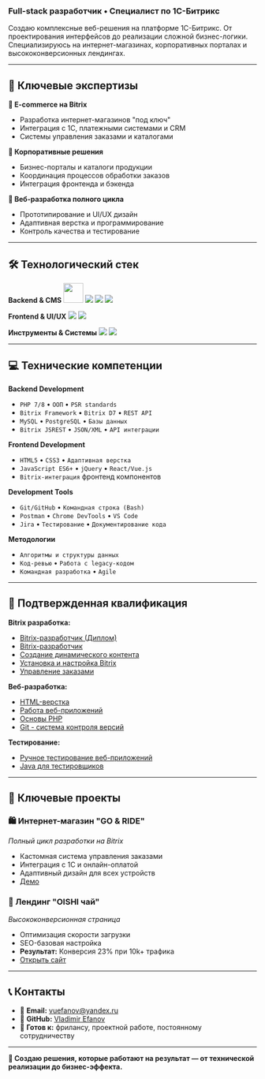 ### Full-stack разработчик • Специалист по 1С-Битрикс

Создаю комплексные веб-решения на платформе 1С-Битрикс. От проектирования интерфейсов до реализации сложной бизнес-логики. Специализируюсь на интернет-магазинах, корпоративных порталах и высококонверсионных лендингах.

---

## 🚀 Ключевые экспертизы

**🛒 E-commerce на Bitrix**
- Разработка интернет-магазинов "под ключ"
- Интеграция с 1С, платежными системами и CRM
- Системы управления заказами и каталогами

**🏢 Корпоративные решения**
- Бизнес-порталы и каталоги продукции
- Координация процессов обработки заказов
- Интеграция фронтенда и бэкенда

**🎯 Веб-разработка полного цикла**
- Прототипирование и UI/UX дизайн
- Адаптивная верстка и программирование
- Контроль качества и тестирование

---

## 🛠️ Технологический стек

**Backend & CMS**
<img src="https://www.ph4.ru/DL/LOGO_ICON/_/_1c_betrix.gif" width="40" height="40" />
<img src="https://skillicons.dev/icons?i=php,mysql,postgresql" />
<img src="https://skillicons.dev/icons?i=wordpress" />
<img src="https://skillicons.dev/icons?i=postman" />

**Frontend & UI/UX**
<img src="https://skillicons.dev/icons?i=html,css,js,jquery,figma,ps" />
<img src="https://skillicons.dev/icons?i=react,vue" />

**Инструменты & Системы**
<img src="https://skillicons.dev/icons?i=git,github,jira,chrome,bash" />
<img src="https://skillicons.dev/icons?i=vscode" />

---

## 💻 Технические компетенции

**Backend Development**
- `PHP 7/8` • `ООП` • `PSR standards`
- `Bitrix Framework` • `Bitrix D7` • `REST API`
- `MySQL` • `PostgreSQL` • `Базы данных`
- `Bitrix JSREST` • `JSON/XML` • `API интеграции`

**Frontend Development**  
- `HTML5` • `CSS3` • `Адаптивная верстка`
- `JavaScript ES6+` • `jQuery` • `React/Vue.js`
- `Bitrix-интеграция` фронтенд компонентов

**Development Tools**
- `Git/GitHub` • `Командная строка (Bash)`
- `Postman` • `Chrome DevTools` • `VS Code`
- `Jira` • `Тестирование` • `Документирование кода`

**Методологии**
- `Алгоритмы и структуры данных`
- `Код-ревью` • `Работа с legacy-кодом`
- `Командная разработка` • `Agile`

---

## 📜 Подтвержденная квалификация

**Bitrix разработка:**
- [Bitrix-разработчик (Диплом)](./certificates/bitrix-developer-diploma.pdf)
- [Bitrix-разработчик](./certificates/bitrix-developer.pdf)
- [Создание динамического контента](./certificates/bitrix-dynamic-content.pdf)
- [Установка и настройка Bitrix](./certificates/bitrix-installation.pdf)
- [Управление заказами](./certificates/bitrix-order-system.pdf)

**Веб-разработка:**
- [HTML-верстка](./certificates/html-layout.pdf)
- [Работа веб-приложений](./certificates/web-applications-work.pdf)
- [Основы PHP](./certificates/PHP.pdf)
- [Git - система контроля версий](./certificates/git-version-control.pdf)

**Тестирование:**
- [Ручное тестирование веб-приложений](./certificates/manual-testing.pdf)
- [Java для тестировщиков](./certificates/java-testing.pdf)

---

## 💼 Ключевые проекты

### 🛍️ Интернет-магазин "GO & RIDE"
*Полный цикл разработки на Bitrix*
- Кастомная система управления заказами
- Интеграция с 1С и онлайн-оплатой
- Адаптивный дизайн для всех устройств
- [Демо](https://u179268.test-handyhost.ru/)

### 🎯 Лендинг "OISHI чай"
*Высококонверсионная страница*
- Оптимизация скорости загрузки
- SEO-базовая настройка
- **Результат:** Конверсия 23% при 10k+ трафика
- [Открыть сайт](https://opt.oishigroup.ru/)

---

## 📞 Контакты

- 📧 **Email:** vuefanov@yandex.ru
- 🔗 **GitHub:** [Vladimir Efanov](https://github.com/VladimirEfanov)
- 💼 **Готов к:** фрилансу, проектной работе, постоянному сотрудничеству

---

**🎯 Создаю решения, которые работают на результат — от технической реализации до бизнес-эффекта.**
